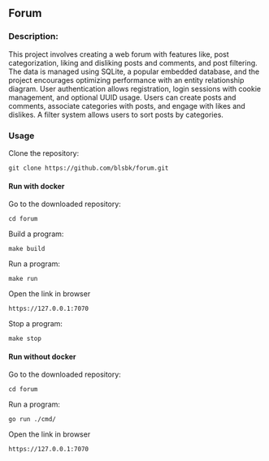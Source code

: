 ## Forum

### Description:
This project involves creating a web forum with features like, post categorization, liking and disliking posts and comments, and post filtering. The data is managed using SQLite, a popular embedded database, and the project encourages optimizing performance with an entity relationship diagram. User authentication allows registration, login sessions with cookie management, and optional UUID usage. Users can create posts and comments, associate categories with posts, and engage with likes and dislikes. A filter system allows users to sort posts by categories.


### Usage
Clone the repository:
```
git clone https://github.com/blsbk/forum.git
```

#### Run with docker
Go to the downloaded repository: 
```
cd forum
```
Build a program:
```
make build
```
Run a program:
```
make run
```
Open the link in browser
```
https://127.0.0.1:7070
```
Stop a program:
```
make stop
```
#### Run without docker
Go to the downloaded repository: 
```
cd forum
```
Run a program:
```
go run ./cmd/
```
Open the link in browser
```
https://127.0.0.1:7070
```
 
